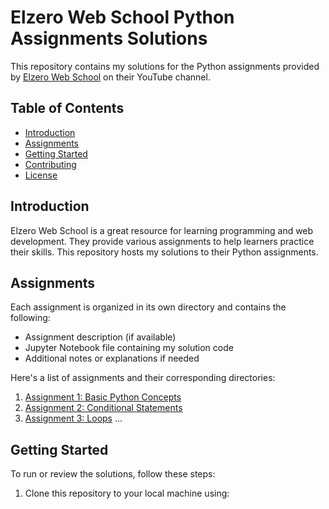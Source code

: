 # Elzero Web School Python Assignments Solutions

This repository contains my solutions for the Python assignments provided by [Elzero Web School](https://www.youtube.com/c/ElzeroInfo) on their YouTube channel.

## Table of Contents

- [Introduction](#introduction)
- [Assignments](#assignments)
- [Getting Started](#getting-started)
- [Contributing](#contributing)
- [License](#license)

## Introduction

Elzero Web School is a great resource for learning programming and web development. They provide various assignments to help learners practice their skills. This repository hosts my solutions to their Python assignments.

## Assignments

Each assignment is organized in its own directory and contains the following:

- Assignment description (if available)
- Jupyter Notebook file containing my solution code
- Additional notes or explanations if needed

Here's a list of assignments and their corresponding directories:

1. [Assignment 1: Basic Python Concepts](assignment-1)
2. [Assignment 2: Conditional Statements](assignment-2)
3. [Assignment 3: Loops](assignment-3)
   ...

## Getting Started

To run or review the solutions, follow these steps:

1. Clone this repository to your local machine using:
